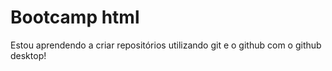 # Bootcamp html
 Estou aprendendo a criar repositórios utilizando git e o github com o github desktop!